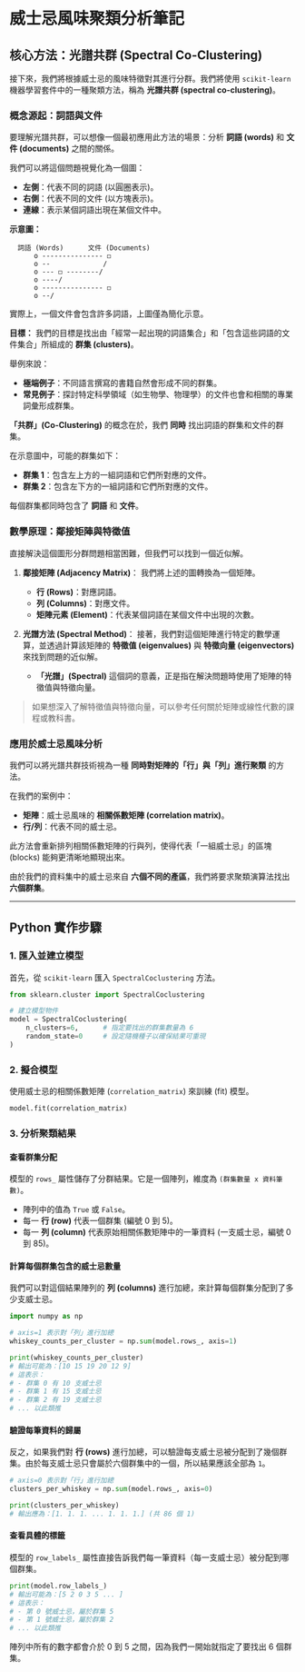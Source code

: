 # 威士忌風味聚類分析筆記

## 核心方法：光譜共群 (Spectral Co-Clustering)

接下來，我們將根據威士忌的風味特徵對其進行分群。我們將使用 `scikit-learn` 機器學習套件中的一種聚類方法，稱為 **光譜共群 (spectral co-clustering)**。

### 概念源起：詞語與文件

要理解光譜共群，可以想像一個最初應用此方法的場景：分析 **詞語 (words)** 和 **文件 (documents)** 之間的關係。

我們可以將這個問題視覺化為一個圖：

- **左側**：代表不同的詞語 (以圓圈表示)。
- **右側**：代表不同的文件 (以方塊表示)。
- **連線**：表示某個詞語出現在某個文件中。

**示意圖：**

```
  詞語 (Words)      文件 (Documents)
      o --------------- ◻
      o --             /
      o --- ◻ --------/
      o ----/
      o --------------- ◻
      o --/
```

實際上，一個文件會包含許多詞語，上圖僅為簡化示意。

**目標：** 我們的目標是找出由「經常一起出現的詞語集合」和「包含這些詞語的文件集合」所組成的 **群集 (clusters)**。

舉例來說：
- **極端例子**：不同語言撰寫的書籍自然會形成不同的群集。
- **常見例子**：探討特定科學領域（如生物學、物理學）的文件也會和相關的專業詞彙形成群集。

**「共群」(Co-Clustering)** 的概念在於，我們 **同時** 找出詞語的群集和文件的群集。

在示意圖中，可能的群集如下：

- **群集 1**：包含左上方的一組詞語和它們所對應的文件。
- **群集 2**：包含左下方的一組詞語和它們所對應的文件。

每個群集都同時包含了 **詞語** 和 **文件**。

### 數學原理：鄰接矩陣與特徵值

直接解決這個圖形分群問題相當困難，但我們可以找到一個近似解。

1.  **鄰接矩陣 (Adjacency Matrix)**：
    我們將上述的圖轉換為一個矩陣。
    - **行 (Rows)**：對應詞語。
    - **列 (Columns)**：對應文件。
    - **矩陣元素 (Element)**：代表某個詞語在某個文件中出現的次數。

2.  **光譜方法 (Spectral Method)**：
    接著，我們對這個矩陣進行特定的數學運算，並透過計算該矩陣的 **特徵值 (eigenvalues)** 與 **特徵向量 (eigenvectors)** 來找到問題的近似解。

    - **「光譜」(Spectral)** 這個詞的意義，正是指在解決問題時使用了矩陣的特徵值與特徵向量。

> 如果想深入了解特徵值與特徵向量，可以參考任何關於矩陣或線性代數的課程或教科書。

### 應用於威士忌風味分析

我們可以將光譜共群技術視為一種 **同時對矩陣的「行」與「列」進行聚類** 的方法。

在我們的案例中：
- **矩陣**：威士忌風味的 **相關係數矩陣 (correlation matrix)**。
- **行/列**：代表不同的威士忌。

此方法會重新排列相關係數矩陣的行與列，使得代表「一組威士忌」的區塊 (blocks) 能夠更清晰地顯現出來。

由於我們的資料集中的威士忌來自 **六個不同的產區**，我們將要求聚類演算法找出 **六個群集**。

---

## Python 實作步驟

### 1. 匯入並建立模型

首先，從 `scikit-learn` 匯入 `SpectralCoclustering` 方法。

```python
from sklearn.cluster import SpectralCoclustering

# 建立模型物件
model = SpectralCoclustering(
    n_clusters=6,      # 指定要找出的群集數量為 6
    random_state=0     # 設定隨機種子以確保結果可重現
)
```

### 2. 擬合模型

使用威士忌的相關係數矩陣 (`correlation_matrix`) 來訓練 (fit) 模型。

```python
model.fit(correlation_matrix)
```

### 3. 分析聚類結果

#### 查看群集分配

模型的 `rows_` 屬性儲存了分群結果。它是一個陣列，維度為 `(群集數量 x 資料筆數)`。

- 陣列中的值為 `True` 或 `False`。
- 每一 **行 (row)** 代表一個群集 (編號 0 到 5)。
- 每一 **列 (column)** 代表原始相關係數矩陣中的一筆資料 (一支威士忌，編號 0 到 85)。

#### 計算每個群集包含的威士忌數量

我們可以對這個結果陣列的 **列 (columns)** 進行加總，來計算每個群集分配到了多少支威士忌。

```python
import numpy as np

# axis=1 表示對「列」進行加總
whiskey_counts_per_cluster = np.sum(model.rows_, axis=1)

print(whiskey_counts_per_cluster)
# 輸出可能為：[10 15 19 20 12 9]
# 這表示：
# - 群集 0 有 10 支威士忌
# - 群集 1 有 15 支威士忌
# - 群集 2 有 19 支威士忌
# ... 以此類推
```

#### 驗證每筆資料的歸屬

反之，如果我們對 **行 (rows)** 進行加總，可以驗證每支威士忌被分配到了幾個群集。由於每支威士忌只會屬於六個群集中的一個，所以結果應該全部為 `1`。

```python
# axis=0 表示對「行」進行加總
clusters_per_whiskey = np.sum(model.rows_, axis=0)

print(clusters_per_whiskey)
# 輸出應為：[1. 1. 1. ... 1. 1. 1.] (共 86 個 1)
```

#### 查看具體的標籤

模型的 `row_labels_` 屬性直接告訴我們每一筆資料（每一支威士忌）被分配到哪個群集。

```python
print(model.row_labels_)
# 輸出可能為：[5 2 0 3 5 ... ]
# 這表示：
# - 第 0 號威士忌，屬於群集 5
# - 第 1 號威士忌，屬於群集 2
# ... 以此類推
```

陣列中所有的數字都會介於 0 到 5 之間，因為我們一開始就指定了要找出 6 個群集。
